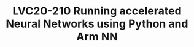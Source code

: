 ---
categories:
- lvc20
description: Arm NN is a neural network inference engine developed by Arm and the
  Linaro Machine Learning initiative connecting popular frameworks such as TensorFlow,
  TF Lite, ONNX, or Caffe with the CPU, GPU or NPU on your device using Arm NN’s backends.
  The new Python interface called PyArmNN makes this even easier by enabling Python
  and all its modules.<br /> <br /> The presentation takes you through the concepts
  of the Arm NN framework, dives deeper both into Python enablement, the usage, and
  into the different backends for acceleration on platforms such as Arm NEON, OpenCL,
  or having to develop a custom one.
image: /assets/images/featured-images/lvc20/LVC20-210.png
session_id: LVC20-210
session_room: '[Track 3] DataCenter'
session_slot:
  end_time: 2020-09-23 11:25
  start_time: 2020-09-23 11:00
session_speakers:
- speaker_bio: Pavel currently develops accelerated ML backends running on GPU/NPUs
    and enables NXP&#39;s eIQ Machine Learning platform. He actively contributes to
    Linaro&#39;s Arm NN framework and as such he was one of the developers contributing
    to the Python enablement in its latest release. His past experiences involve the
    development of safety-critical RTOS/display systems for Honeywell Aerospace or
    image processing applications for photographers.
  speaker_company: ''
  speaker_image: http://avatars.sched.co/6/47/11406046/avatar.jpg.320x320px.jpg?fb1
  speaker_name: Pavel Macenauer
  speaker_position: NXP Semiconductors, Sr. Software Engineer
  speaker_role: attendee, speaker
session_track: Machine Learning/AI
tag: session
tags: Machine Learning/AI
title: LVC20-210 Running accelerated Neural Networks using Python and Arm NN
---
